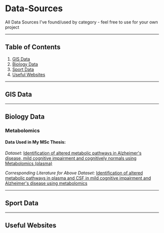 # Data-Sources
All Data Sources I've found/used by category - feel free to use for your own project
***
## Table of Contents
1. [GIS Data](#gis-data)
2. [Biology Data](#biology-data)
3. [Sport Data](#sport-data)
4. [Useful Websites](#useful-websites)
***
## GIS Data

***
## Biology Data
### Metabolomics
#### Data Used in My MSc Thesis:
_Dataset:_
[Identification of altered metabolic pathways in Alzheimer's disease, mild cognitive impairment and cognitively normals using Metabolomics (plasma)](https://www.metabolomicsworkbench.org/data/DRCCMetadata.php?Mode=Study&StudyID=ST000046)

_Corresponding Literature for Above Dataset:_
[Identification of altered metabolic pathways in plasma and CSF in mild cognitive impairment and Alzheimer's disease using metabolomics](https://pubmed.ncbi.nlm.nih.gov/23700429/)



***
## Sport Data

***
## Useful Websites
